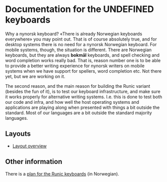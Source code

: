 # Documentation for the __UNDEFINED__ keyboards
Why a nynorsk keyboard? «There is already Norwegian keyboards
everywhere» you may point out. That is of course absolutely true, and
for desktop systems there is no need for a nynorsk Norwegian keyboard.
For mobile systems, though, the situation is different. There are
Norwegian keyboards, but they are always **bokmål** keyboards, and spell
checking and word completion works really bad. That is, reason number
one is to be able to provide a better writing experience for nynorsk
writers on mobile systems when we have support for spellers, word
completion etc. Not there yet, but we are working on it.

The second reason, and the main reason for building the Runic variant
(besides the fun of it), is to test our keyboard infrastructure, and
make sure it works properly for alternative writing systems. I.e. this
is done to test both our code and infra, and how well the host operating
systems and applications are playing along when presented with things a
bit outside the standard. Most of our languages are a bit outside the
standard majority languages.



## Layouts

-   [Layout overview](layout.html)

## Other information

There is a [plan for the Runic keyboards](Plan.html) (in Norwegian).
